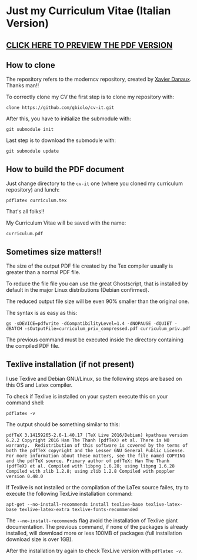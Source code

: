 # Just my Curriculum Vitae (Italian Version)

## [CLICK HERE TO PREVIEW THE PDF VERSION](https://github.com/gbiolo/cv-it/blob/master/curriculum.pdf)

## How to clone
The repository refers to the moderncv repository, created by [Xavier Danaux](https://github.com/xdanaux). Thanks man!!

To correctly clone my CV the first step is to clone my repository with:

`clone https://github.com/gbiolo/cv-it.git`

After this, you have to initialize the submodule with:

`git submodule init`

Last step is to download the submodule with:

`git submodule update`

## How to build the PDF document
Just change directory to the `cv-it` one (where you cloned my curriculum repository) and lunch:

`pdflatex curriculum.tex`

That's all folks!!

My Curriculum Vitae will be saved with the name:

`curriculum.pdf`

## Sometimes size matters!!
The size of the output PDF file created by the Tex compiler usually is greater than a normal PDF file.

To reduce the file file you can use the great Ghostscript, that is installed by default in the major
Linux distributions (Debian confirmed).

The reduced output file size will be even 90% smaller than the original one.

The syntax is as easy as this:

`gs -sDEVICE=pdfwrite -dCompatibilityLevel=1.4 -dNOPAUSE -dQUIET -dBATCH -sOutputFile=curriculum_priv_compressed.pdf curriculum_priv.pdf`

The previous command must be executed inside the directory containing the compiled PDF file.

## Texlive installation (if not present)
I use Texlive and Debian GNU/Linux, so the following steps are based on this OS and Latex compiler.

To check if Texlive is installed on your system execute this on your command shell:

`pdflatex -v`

The output should be something similar to this:


`pdfTeX 3.14159265-2.6-1.40.17 (TeX Live 2016/Debian)
kpathsea version 6.2.2
Copyright 2016 Han The Thanh (pdfTeX) et al.
There is NO warranty.  Redistribution of this software is
covered by the terms of both the pdfTeX copyright and
the Lesser GNU General Public License.
For more information about these matters, see the file
named COPYING and the pdfTeX source.
Primary author of pdfTeX: Han The Thanh (pdfTeX) et al.
Compiled with libpng 1.6.28; using libpng 1.6.28
Compiled with zlib 1.2.8; using zlib 1.2.8
Compiled with poppler version 0.48.0`

If Texlive is not installed or the compilation of the LaTex source failes, try to
execute the following TexLive installation command:

`apt-get --no-install-recommends install texlive-base texlive-latex-base texlive-latex-extra texlive-fonts-recommended`

The `--no-install-recommends` flag avoid the installation of Texlive giant documentation. The previous command, if none of the packages is already installed, will download more or less 100MB of packages (full installation download size is over 1GB).

After the installation try again to check TexLive version with `pdflatex -v`.
